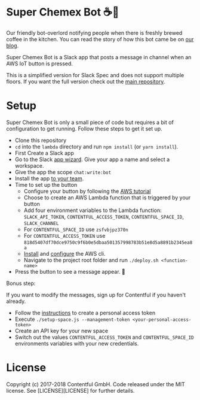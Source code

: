 Super Chemex Bot ☕️🤖
=====================

Our friendly bot-overlord notifying people when there is freshly brewed coffee in the kitchen. You can read the story of how this bot came be on [our blog](https://www.contentful.com/blog/2017/09/27/super-chemex-bot/).

Super Chemex Bot is a Slack app that posts a message in channel when an AWS IoT button is pressed.

This is a simplified version for Slack Spec and does not support multiple floors. If you want the full version check out the [main repository](https://github.com/contentful-labs/super-chemex-bot).

Setup
=====

Super Chemex Bot is only a small piece of code but requires a bit of configuration to get running. Follow these steps to get it set up.

 * Clone this repository
 * `cd` into the `lambda` directory and run `npm install` (or `yarn install`).
 * First Create a Slack app
  * Go to the Slack [app wizard](https://api.slack.com/apps?new_app=1). Give your app a name and select a workspace.
  * Give the app the scope `chat:write:bot`
  * Install the app [to your team](https://api.slack.com/slack-apps#installing_apps).
 * Time to set up the button
   * Configure your button by following the [AWS tutorial](http://docs.aws.amazon.com/iot/latest/developerguide/configure-iot.html)
   * Choose to create an AWS Lambda function that is triggered by your button
   * Add four environment variables to the Lambda function: `SLACK_API_TOKEN`, `CONTENTFUL_ACCESS_TOKEN`, `CONTENTFUL_SPACE_ID`, `SLACK_CHANNEL`
    * For `CONTENTFUL_SPACE_ID` use `zsfvbjpz370n`
    * For `CONTENTFUL_ACCESS_TOKEN` use `818d5407df70dce9750c9f6b0e5dbaa501357998783b51e8d5a8891b2345ea8a`
   * [Install](http://docs.aws.amazon.com/cli/latest/userguide/installing.html) and [configure](http://docs.aws.amazon.com/cli/latest/userguide/cli-chap-getting-started.html#cli-quick-configuration) the AWS cli.
   * Navigate to the project root folder and run `./deploy.sh <function-name>`
 * Press the button to see a message appear. 🎉

Bonus step:

If you want to modify the messages, sign up for Contentful if you haven't already.
 * Follow the [instructions](https://www.contentful.com/r/knowledgebase/personal-access-tokens/#how-to-get-a-personal-access-token-the-web-app) to create a personal access token
 * Execute `./setup-space.js --management-token <your-personal-access-token>`
 * Create an API key for your new space
 * Switch out the values `CONTENTFUL_ACCESS_TOKEN` and `CONTENTFUL_SPACE_ID` environments variables with your new credentials.

License
=======

Copyright (c) 2017-2018 Contentful GmbH. Code released under the MIT license. See [LICENSE][LICENSE] for further details.
